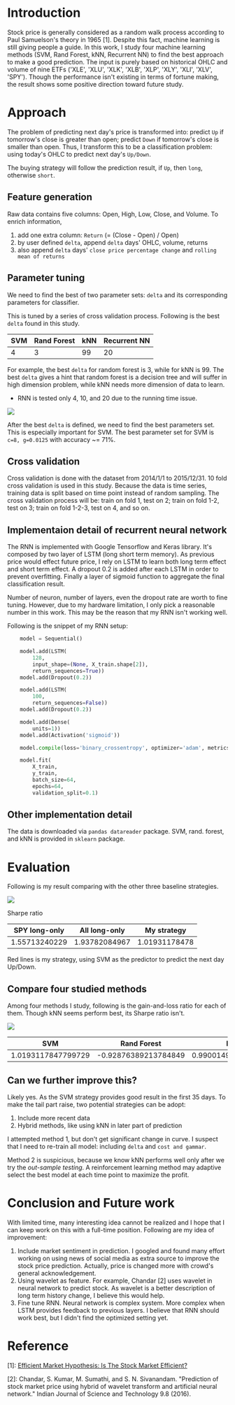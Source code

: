 # Introduction
Stock price is generally considered as a random walk process according to Paul Samuelson's theory in 1965 [1]. Despite this fact, machine learning is still giving people a guide.
In this work, I study four machine learning methods (SVM, Rand Forest, kNN, Recurrent NN) to find the best approach to make a good prediction. The input is purely based on historical OHLC and volume of nine ETFs ('XLE', 'XLU', 'XLK', 'XLB', 'XLP', 'XLY', 'XLI', 'XLV', 'SPY'). Though the performance isn't existing in terms of fortune making, the result shows some positive direction toward future study.

# Approach
The problem of predicting next day's price is transformed into: predict `Up` if tomorrow's close is greater than open; predict `Down` if tomorrow's close is smaller than open. Thus, I transform this to be a classification problem: using today's OHLC to predict next day's `Up/Down`.

The buying strategy will follow the prediction result, if `Up`, then `long`, otherwise `short`.

## Feature generation
Raw data contains five columns: Open, High, Low, Close, and Volume. To enrich information,
1. add one extra column: `Return` (= (Close - Open) / Open)
2. by user defined `delta`, append `delta` days' OHLC, volume, returns
3. also append `delta` days' `close price percentage change` and `rolling mean of returns`

## Parameter tuning
We need to find the best of two parameter sets: `delta` and its corresponding parameters for classifier.

This is tuned by a series of cross validation process. Following is the best `delta` found in this study.

|SVM | Rand Forest | kNN | Recurrent NN |
| --- | --- | --- | -- |
| 4 | 3 | 99 | 20 |

For example, the best `delta` for random forest is 3, while for kNN is 99. The best `delta` gives a hint that random forest is a decision tree and will suffer in high dimension problem, while kNN needs more dimension of data to learn.

* RNN is tested only 4, 10, and 20 due to the running time issue.

![](svm-fs.png)

After the best `delta` is defined, we need to find the best parameters set. This is especially important for SVM. The best parameter set for SVM is `c=8, g=0.0125` with accuracy ~= 71%.

## Cross validation

Cross validation is done with the dataset from 2014/1/1 to 2015/12/31. 10 fold cross validation is used in this study. Because the data is time series, training data is split based on time point instead of random sampling. The cross validation process will be: train on fold 1, test on 2; train on fold 1-2, test on 3; train on fold 1-2-3, test on 4, and so on.

## Implementaion detail of recurrent neural network
The RNN is implemented with Google Tensorflow and Keras library.
It's composed by two layer of LSTM (long short term memory). As previous price would effect future price, I rely on LSTM to learn both long term effect and short term effect. A dropout 0.2 is added after each LSTM in order to prevent overfitting.
Finally a layer of sigmoid function to aggregate the final classification result.

Number of neuron, number of layers, even the dropout rate are worth to fine tuning. However, due to my hardware limitation, I only pick a reasonable number in this work. This may be the reason that my RNN isn't working well.

Following is the snippet of my RNN setup:
```python
    model = Sequential()

    model.add(LSTM(
        128,
        input_shape=(None, X_train.shape[2]),
        return_sequences=True))
    model.add(Dropout(0.2))

    model.add(LSTM(
        100,
        return_sequences=False))
    model.add(Dropout(0.2))

    model.add(Dense(
        units=1))
    model.add(Activation('sigmoid'))

    model.compile(loss='binary_crossentropy', optimizer='adam', metrics=['accuracy'])

    model.fit(
        X_train,
        y_train,
        batch_size=64,
        epochs=64,
        validation_split=0.1)
```

## Other implementation detail
The data is downloaded via `pandas datareader` package.
SVM, rand. forest, and kNN is provided in `sklearn` package.

# Evaluation
Following is my result comparing with the other three baseline strategies.

![](result1.png)

Sharpe ratio

| SPY long-only | All long-only | My strategy |
|----|----|-----|
|1.55713240229 | 1.93782084967 | 1.01931178478 |

Red lines is my strategy, using SVM as the predictor to predict the next day Up/Down.

## Compare four studied methods

Among four methods I study, following is the gain-and-loss ratio for each of them. Though kNN seems perform best, its Sharpe ratio isn't.

![](result2.png)

|SVM | Rand Forest | kNN | Recurrent NN |
| --- | --- | --- | -- |
|1.0193117847799729| -0.92876389213784849| 0.99001496191438487| 0.04404309221899539|

## Can we further improve this?
Likely yes. As the SVM strategy provides good result in the first 35 days. To make the tail part raise, two potential strategies can be adopt:
1. Include more recent data
2. Hybrid methods, like using kNN in later part of prediction

I attempted method 1, but don't get significant change in curve. I suspect that I need to re-train all model: including `delta` and `cost and gammar`.

Method 2 is suspicious, because we know kNN performs well only after we try the *out-sample testing*. A reinforcement learning method may adaptive select the best model at each time point to maximize the profit.

# Conclusion and Future work

With limited time, many interesting idea cannot be realized and I hope that I can keep work on this with a full-time position.
Following are my idea of improvement:
1. Include market sentiment in prediction. I googled and found many effort working on using news of social media as extra source to improve the stock price prediction. Actually, price is changed more with crowd's general acknowledgement.
2. Using wavelet as feature. For example, Chandar [2] uses wavelet in neural network to predict stock. As wavelet is a better description of long term history change, I believe this would help.
3. Fine tune RNN. Neural network is complex system. More complex when LSTM provides feedback to previous layers. I believe that RNN should work best, but I didn't find the optimized setting yet.

# Reference
[1]: [Efficient Market Hypothesis: Is The Stock Market Efficient?](http://www.investopedia.com/articles/basics/04/022004.asp/)

[2]: Chandar, S. Kumar, M. Sumathi, and S. N. Sivanandam. "Prediction of stock market price using hybrid of wavelet transform and artificial neural network." Indian Journal of Science and Technology 9.8 (2016).

